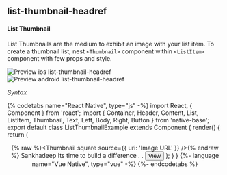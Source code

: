 ## list-thumbnail-headref
#### List Thumbnail

List Thumbnails are the medium to exhibit an image with your list item. To create a thumbnail list, nest <code>&lt;Thumbnail></code> component within <code>&lt;ListItem></code> component with few props and style.

![Preview ios list-thumbnail-headref](https://github.com/GeekyAnts/NativeBase-KitchenSink/raw/v2.6.1/screenshots/ios/list-thumbnail.png)
![Preview android list-thumbnail-headref](https://github.com/GeekyAnts/NativeBase-KitchenSink/raw/v2.6.1/screenshots/android/list-thumbnail.png)


*Syntax*

{% codetabs name="React Native", type="js" -%}
import React, { Component } from 'react';
import { Container, Header, Content, List, ListItem, Thumbnail, Text, Left, Body, Right, Button } from 'native-base';
export default class ListThumbnailExample extends Component {
  render() {
    return (
      <Container>
        <Header />
        <Content>
          <List>
            <ListItem thumbnail>
              <Left>
                {% raw %}<Thumbnail square source={{ uri: 'Image URL' }} />{% endraw %}
              </Left>
              <Body>
                <Text>Sankhadeep</Text>
                <Text note numberOfLines={1}>Its time to build a difference . .</Text>
              </Body>
              <Right>
                <Button transparent>
                  <Text>View</Text>
                </Button>
              </Right>
            </ListItem>
          </List>
        </Content>
      </Container>
    );
  }
}
{%- language name="Vue Native", type="vue" -%}
<template>
  <nb-container>
    <nb-header />
    <nb-content>
      <nb-list-item thumbnail>
        <nb-left>
          <nb-thumbnail square :source="img.png" />
        </nb-left>
        <nb-body>
          <nb-text>Sankhadeep</nb-Text>
          <nb-text note :numberOfLines="1">Its time to build a difference . .</nb-Text>
        </nb-body>
        <nb-right>
          <nb-button transparent>
            <nb-text>View</nb-text>
          </nb-button>
        </nb-right>
      </nb-list-item>
    </nb-content>
  </nb-container>
</template>
{%- endcodetabs %}
 <p>
    <div id="" class="mobileDevice" style="background: url(&quot;https://docs-v2.nativebase.io/docs/assets/iosphone.png&quot;) no-repeat; padding: 63px 20px 100px 15px; width: 292px; height: 600px;margin:0 auto;float:none;">
        <img src="https://github.com/GeekyAnts/NativeBase-KitchenSink/raw/v2.6.1/screenshots/ios/list-thumbnail.png" alt="" style="display:block !important" />
    </div>
</p>
<br />
